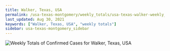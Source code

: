 ```yaml
---
title: Walker, Texas, USA
permalink: /usa-texas-montgomery/weekly_totals/usa-texas-walker-weekly_totals.html
last_updated: Aug 30, 2021
keywords: ["Walker, Texas, USA", "weekly totals"]
sidebar: usa-texas-montgomery_sidebar
---
```


![Weekly Totals of Confirmed Cases for Walker, Texas, USA](/covid_tracker/images/graphs/usa-texas-walker-weekly_totals_graph.png)
